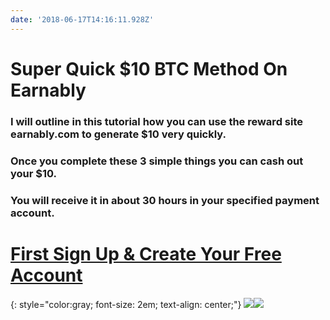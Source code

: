 ```yaml
---
date: '2018-06-17T14:16:11.928Z'
---
```

# <a id="_wcbyik9p97p8"></a>Super Quick $10 BTC Method On Earnably

### <a id="_4paibjdc3o0d"></a>I will outline in this tutorial how you can use the reward site earnably.com to generate $10 very quickly.

### <a id="_ielpmox2hvee"></a>Once you complete these 3 simple things you can cash out your $10.

### <a id="_nzj4m2guf9xy"></a>You will receive it in about 30 hours in your specified payment account.

# <a id="_snfu3g7bac29"></a>[First Sign Up & Create Your Free Account](https://earnably.com/i/LucyGotLocks)
{: style="color:gray; font-size: 2em; text-align: center;"}
[**![](../../../../images/img-96f2b5a2-07ee-4768-a2fe-4b134eaf3ea3.jpg)**](https://earnably.com/i/LucyGotLocks)[**![](../../../../images/img-c358f2e3-5278-4bff-9ecb-5ef3bc085d38.png)**](https://earnably.com/i/LucyGotLocks)

